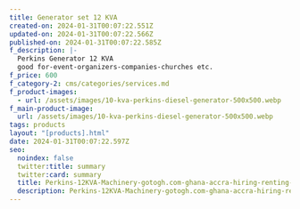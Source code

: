 ```yaml
---
title: Generator set 12 KVA
created-on: 2024-01-31T00:07:22.551Z
updated-on: 2024-01-31T00:07:22.566Z
published-on: 2024-01-31T00:07:22.585Z
f_description: |-
  Perkins Generator 12 KVA
  good for-event-organizers-companies-churches etc.
f_price: 600
f_category-2: cms/categories/services.md
f_product-images:
  - url: /assets/images/10-kva-perkins-diesel-generator-500x500.webp
f_main-product-image:
  url: /assets/images/10-kva-perkins-diesel-generator-500x500.webp
tags: products
layout: "[products].html"
date: 2024-01-31T00:07:22.597Z
seo:
  noindex: false
  twitter:title: summary
  twitter:card: summary
  title: Perkins-12KVA-Machinery-gotogh.com-ghana-accra-hiring-renting-event-organizers-companies-churches
  description: Perkins-12KVA-Machinery-gotogh.com-ghana-accra-hiring-renting-event-organizers-companies-churches
---
```

